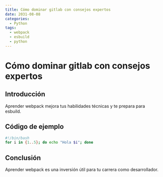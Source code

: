 ```yaml
---
title: Cómo dominar gitlab con consejos expertos
date: 2031-08-08
categories:
  - Python
tags:
  - webpack
  - esbuild
  - python
---
```


# Cómo dominar gitlab con consejos expertos

## Introducción

Aprender webpack mejora tus habilidades técnicas y te prepara para esbuild.

## Código de ejemplo

```bash
#!/bin/bash
for i in {1..5}; do echo "Hola $i"; done
```

## Conclusión

Aprender webpack es una inversión útil para tu carrera como desarrollador.